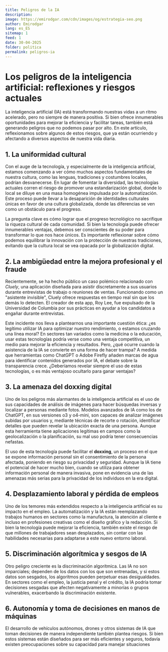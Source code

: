 ```yaml
---
title: Peligros de la IA
description: 
image: https://emirodgar.com/cdn/images/og/estrategia-seo.png
author: Emirodgar
lang: es_ES
sitemap: 1
feed: 1
date: 30-04-2025
folder: politica
permalink: peligros-ia
---
```


# Los peligros de la inteligencia artificial: reflexiones y riesgos actuales

La inteligencia artificial (IA) está transformando nuestras vidas a un ritmo acelerado, pero no siempre de manera positiva. Si bien ofrece innumerables oportunidades para mejorar la eficiencia y facilitar tareas, también está generando peligros que no podemos pasar por alto. En este artículo, reflexionamos sobre algunos de estos riesgos, que ya están ocurriendo y afectando a diversos aspectos de nuestra vida diaria.

## 1. La uniformidad cultural 

Con el auge de la tecnología, y especialmente de la inteligencia artificial, estamos comenzando a ver cómo muchos aspectos fundamentales de nuestra cultura, como las lenguas, tradiciones y costumbres locales, podrían desvanecerse. En lugar de fomentar la diversidad, las tecnologías actuales corren el riesgo de promover una estandarización global, donde lo local se diluye en una masa homogénea impulsada por la automatización. Este proceso puede llevar a la desaparición de identidades culturales únicas en favor de una cultura globalizada, donde las diferencias se ven como un obstáculo para el progreso.

La pregunta clave es cómo lograr que el progreso tecnológico no sacrifique la riqueza cultural de cada comunidad. Si bien la tecnología puede ofrecer innumerables ventajas, debemos ser conscientes de su poder para transformar lo que nos hace únicos. Es importante reflexionar sobre cómo podemos equilibrar la innovación con la protección de nuestras tradiciones, evitando que la cultura local se vea opacada por la globalización digital.

## 2. La ambigüedad entre la mejora profesional y el fraude

Recientemente, se ha hecho público un caso polémico relacionado con *Cluely*, una aplicación diseñada para asistir discretamente a sus usuarios durante entrevistas de trabajo o reuniones de ventas. Funcionando como un "asistente invisible", Cluely ofrece respuestas en tiempo real sin que los demás lo detecten. El creador de esta app, Roy Lee, fue expulsado de la Universidad de Columbia por sus prácticas en ayudar a los candidatos a engañar durante entrevistas.

Este incidente nos lleva a plantearnos una importante cuestión ética: ¿es legítimo utilizar IA para optimizar nuestro rendimiento, o estamos cruzando una línea moral? En sectores tan variados como la medicina o la educación, usar estas tecnologías podría verse como una ventaja competitiva, un medio para mejorar la eficiencia y resultados. Pero, ¿qué ocurre cuando la asistencia de la IA se convierte en una forma de hacer trampa? A medida que herramientas como ChatGPT o Adobe Firefly añaden marcas de agua para identificar contenidos generados por IA, el debate sobre la transparencia crece. ¿Deberíamos revelar siempre el uso de estas tecnologías, o es más ventajoso ocultarlo para ganar ventajas?

## 3. La amenaza del doxxing digital

Uno de los peligros más alarmantes de la inteligencia artificial es el uso de sus capacidades de análisis de imágenes para hacer búsquedas inversas y localizar a personas mediante fotos. Modelos avanzados de IA como los de ChatGPT, en sus versiones o3 y o4-mini, son capaces de analizar imágenes subidas por usuarios y, mediante técnicas de recorte o rotación, identificar detalles que pueden revelar la ubicación exacta de una persona. Aunque esta herramienta tiene aplicaciones legítimas en campos como la geolocalización o la planificación, su mal uso podría tener consecuencias nefastas.

El uso de esta tecnología puede facilitar el **doxxing**, un proceso en el que se expone información personal sin el consentimiento de la persona afectada, poniendo en riesgo su privacidad y seguridad. Aunque la IA tiene el potencial de hacer mucho bien, cuando se utiliza para obtener información personal de manera invasiva, pone en evidencia una de las amenazas más serias para la privacidad de los individuos en la era digital.

## 4. Desplazamiento laboral y pérdida de empleos

Uno de los temores más extendidos respecto a la inteligencia artificial es su impacto en el empleo. La automatización y la IA están reemplazando trabajos humanos en sectores como la manufactura, la atención al cliente e incluso en profesiones creativas como el diseño gráfico y la redacción. Si bien la tecnología puede mejorar la eficiencia, también existe el riesgo de que millones de trabajadores sean desplazados, sin contar con las habilidades necesarias para adaptarse a este nuevo entorno laboral.

## 5. Discriminación algorítmica y sesgos de IA

Otro peligro creciente es la discriminación algorítmica. Las IA no son imparciales; dependen de los datos con los que son entrenadas, y si estos datos son sesgados, los algoritmos pueden perpetuar esas desigualdades. En sectores como el empleo, la justicia penal y el crédito, la IA podría tomar decisiones sesgadas que afecten negativamente a minorías o grupos vulnerables, exacerbando la discriminación existente.

## 6. Autonomía y toma de decisiones en manos de máquinas

El desarrollo de vehículos autónomos, drones y otros sistemas de IA que toman decisiones de manera independiente también plantea riesgos. Si bien estos sistemas están diseñados para ser más eficientes y seguros, todavía existen preocupaciones sobre su capacidad para manejar situaciones

